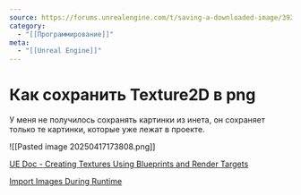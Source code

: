 ```yaml
---
source: https://forums.unrealengine.com/t/saving-a-downloaded-image/392019/2
category:
  - "[[Программирование]]"
meta:
  - "[[Unreal Engine]]"
---
```


# Как сохранить Texture2D в png

У меня не получилось сохранять картинки из инета, он сохраняет только те картинки, которые уже лежат в проекте.

![[Pasted image 20250417173808.png]]

[UE Doc - Creating Textures Using Blueprints and Render Targets](https://dev.epicgames.com/documentation/en-us/unreal-engine/creating-textures-using-blueprints-and-render-targets?application_version=4.27)

[Import Images During Runtime](https://dev.epicgames.com/community/learning/tutorials/rZwp/unreal-engine-import-images-during-runtime)
